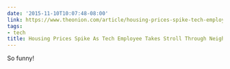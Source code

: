 ```yaml
---
date: '2015-11-10T10:07:48-08:00'
link: https://www.theonion.com/article/housing-prices-spike-tech-employee-takes-stroll-th-51813
tags:
- tech
title: Housing Prices Spike As Tech Employee Takes Stroll Through Neighborhood
---
```


So funny!
